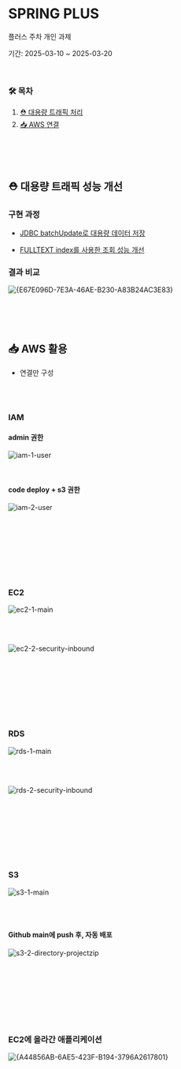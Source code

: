 # SPRING PLUS

플러스 주차 개인 과제

기간: 2025-03-10 ~ 2025-03-20


<br>

### 🛠 목차

1. [⛑️ 대용량 트래픽 처리](#-대용량-트래픽-성능-개선)
2. [📥 AWS 연결](#-aws-활용)


<br><br><br>



## ⛑ 대용량 트래픽 성능 개선

### 구현 과정

- [JDBC batchUpdate로 대용량 데이터 저장](https://rvrlo.tistory.com/entry/SpringBootJPA-JDBC-Batch-Insert%EB%A5%BC-%ED%86%B5%ED%95%B4-%EB%8C%80%EC%9A%A9%EB%9F%89-%EB%8D%B0%EC%9D%B4%ED%84%B0-%EC%A0%80%EC%9E%A5%ED%95%98%EA%B8%B0)

- [FULLTEXT index를 사용한 조회 성능 개선](https://rvrlo.tistory.com/entry/SpringBootJPA-%EC%A1%B0%ED%9A%8C-%EC%84%B1%EB%8A%A5-%EA%B0%9C%EC%84%A0%ED%95%98%EA%B8%B0-FULLTEXT-Index-%EC%82%AC%EC%9A%A9)



### 결과 비교

![{E67E096D-7E3A-46AE-B230-A83B24AC3E83}](https://github.com/user-attachments/assets/03b2f99d-60bf-4c7f-9586-1cf1d453e69e)


<br><br><br/>


## 📥 AWS 활용
- 연결만 구성

<br/><br/>

### IAM


#### admin 권한

![iam-1-user](https://github.com/user-attachments/assets/f2e7095d-6e4c-4593-a269-cf28341b3481)

<br/>

#### code deploy + s3 권한

![iam-2-user](https://github.com/user-attachments/assets/d3a82095-cebc-4705-bc8d-ba45e4cff2fd)

<br/><br/>
---
<br/><br/>

### EC2


![ec2-1-main](https://github.com/user-attachments/assets/f933ba09-0fa9-4dbb-85fe-0af16ebd619c)

<br/><br/>

![ec2-2-security-inbound](https://github.com/user-attachments/assets/bbf3be2b-5abb-4f8f-a3fa-97b20b0530c0)

<br/><br/>
---
<br/><br/>

### RDS


![rds-1-main](https://github.com/user-attachments/assets/75066bca-23b1-439e-9309-748686ccd1e6)

<br/><br/>

![rds-2-security-inbound](https://github.com/user-attachments/assets/c6898efe-afb9-4486-9cb0-b7db522f7771)

<br/><br/>
---
<br/><br/>

### S3


![s3-1-main](https://github.com/user-attachments/assets/db1b88a9-cedf-42e1-bf69-f921476c4391)

<br/><br/>

#### Github main에 push 후, 자동 배포

![s3-2-directory-projectzip](https://github.com/user-attachments/assets/c7c3ac11-4be1-4c53-a09d-baebd4abfe2e)


<br/><br/>
---
<br/><br/>

### EC2에 올라간 애플리케이션
![{A44856AB-6AE5-423F-B194-3796A2617801}](https://github.com/user-attachments/assets/8c511f7f-b4bb-4bcd-a773-893e373c4f4d)

